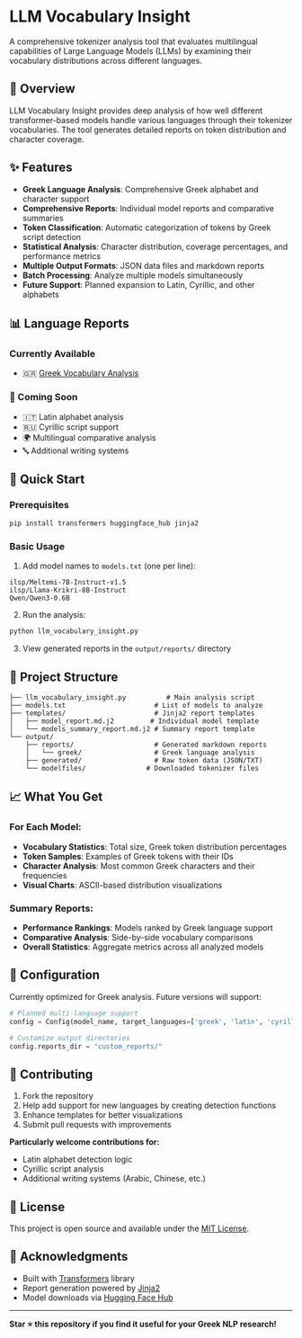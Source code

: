 # LLM Vocabulary Insight

A comprehensive tokenizer analysis tool that evaluates multilingual capabilities of Large Language Models (LLMs) by examining their vocabulary distributions across different languages.

## 🎯 Overview

LLM Vocabulary Insight provides deep analysis of how well different transformer-based models handle various languages through their tokenizer vocabularies. The tool generates detailed reports on token distribution and character coverage.

## ✨ Features

- **Greek Language Analysis**: Comprehensive Greek alphabet and character support
- **Comprehensive Reports**: Individual model reports and comparative summaries
- **Token Classification**: Automatic categorization of tokens by Greek script detection
- **Statistical Analysis**: Character distribution, coverage percentages, and performance metrics
- **Multiple Output Formats**: JSON data files and markdown reports
- **Batch Processing**: Analyze multiple models simultaneously
- **Future Support**: Planned expansion to Latin, Cyrillic, and other alphabets

## 📊 Language Reports

### Currently Available
- 🇬🇷 [Greek Vocabulary Analysis](reports/greek/models_summary.md)

### 🚧 Coming Soon
- 🇮🇹 Latin alphabet analysis
- 🇷🇺 Cyrillic script support
- 🌍 Multilingual comparative analysis
- 🔤 Additional writing systems

## 🚀 Quick Start

### Prerequisites
```bash
pip install transformers huggingface_hub jinja2
```

### Basic Usage
1. Add model names to `models.txt` (one per line):
```
ilsp/Meltemi-7B-Instruct-v1.5
ilsp/Llama-Krikri-8B-Instruct
Qwen/Qwen3-0.6B
```

2. Run the analysis:
```bash
python llm_vocabulary_insight.py
```

3. View generated reports in the `output/reports/` directory

## 📁 Project Structure

```
├── llm_vocabulary_insight.py          # Main analysis script
├── models.txt                      # List of models to analyze
├── templates/                      # Jinja2 report templates
│   ├── model_report.md.j2         # Individual model template
│   └── models_summary_report.md.j2 # Summary report template
└── output/
    ├── reports/                    # Generated markdown reports
    │   └── greek/                  # Greek language analysis
    ├── generated/                  # Raw token data (JSON/TXT)
    └── modelfiles/               # Downloaded tokenizer files
```

## 📈 What You Get

### For Each Model:
- **Vocabulary Statistics**: Total size, Greek token distribution percentages
- **Token Samples**: Examples of Greek tokens with their IDs
- **Character Analysis**: Most common Greek characters and their frequencies
- **Visual Charts**: ASCII-based distribution visualizations

### Summary Reports:
- **Performance Rankings**: Models ranked by Greek language support
- **Comparative Analysis**: Side-by-side vocabulary comparisons
- **Overall Statistics**: Aggregate metrics across all analyzed models

## 🔧 Configuration

Currently optimized for Greek analysis. Future versions will support:

```python
# Planned multi-language support
config = Config(model_name, target_languages=['greek', 'latin', 'cyrillic'])

# Customize output directories
config.reports_dir = "custom_reports/"
```

## 🤝 Contributing

1. Fork the repository
2. Help add support for new languages by creating detection functions
3. Enhance templates for better visualizations
4. Submit pull requests with improvements

**Particularly welcome contributions for:**
- Latin alphabet detection logic
- Cyrillic script analysis
- Additional writing systems (Arabic, Chinese, etc.)

## 📝 License

This project is open source and available under the [MIT License](LICENSE).

## 🙏 Acknowledgments

- Built with [Transformers](https://huggingface.co/transformers/) library
- Report generation powered by [Jinja2](https://jinja.palletsprojects.com/)
- Model downloads via [Hugging Face Hub](https://huggingface.co/docs/huggingface_hub/)

---

**Star ⭐ this repository if you find it useful for your Greek NLP research!**